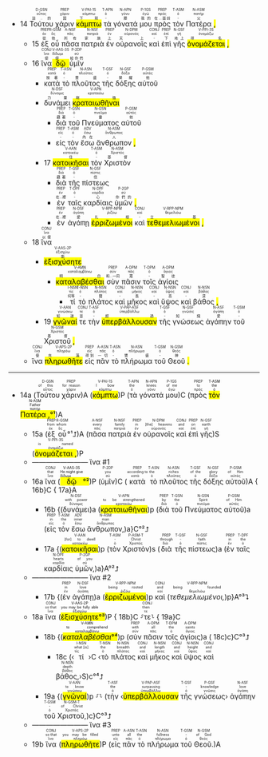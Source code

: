 
- 14 <RUBY><ruby><ruby>Τούτου<rt>這..的</rt></ruby><rt>οὗτος</rt></ruby><rt>D-GSN</rt></RUBY> <RUBY><ruby><ruby>χάριν<rt>因</rt></ruby><rt>χάριν</rt></ruby><rt>PREP</rt></RUBY> <RUBY><ruby><ruby><mark class='verb'>κάμπτω</mark><rt>下拜</rt></ruby><rt>κάμπτω</rt></ruby><rt>V-PAI-1S</rt></RUBY> <RUBY><ruby><ruby>τὰ<rt>-</rt></ruby><rt>ὀ</rt></ruby><rt>T-APN</rt></RUBY> <RUBY><ruby><ruby>γόνατά<rt>膝</rt></ruby><rt>γόνυ</rt></ruby><rt>N-APN</rt></RUBY> <RUBY><ruby><ruby>μου<rt>我的</rt></ruby><rt>ἐγώ</rt></ruby><rt>P-1GS</rt></RUBY> <RUBY><ruby><ruby>πρὸς<rt>在...面前</rt></ruby><rt>πρός</rt></ruby><rt>PREP</rt></RUBY> <RUBY><ruby><ruby>τὸν<rt>-</rt></ruby><rt>ὀ</rt></ruby><rt>T-ASM</rt></RUBY> <RUBY><ruby><ruby>Πατέρα<rt>父</rt></ruby><rt>πατήρ</rt></ruby><rt>N-ASM</rt></RUBY> <mark class='punctuation'>,</mark> 
	- 15 <RUBY><ruby><ruby>ἐξ<rt>從</rt></ruby><rt>ἐκ</rt></ruby><rt>PREP</rt></RUBY> <RUBY><ruby><ruby>οὗ<rt>他</rt></ruby><rt>ὅς</rt></ruby><rt>R-GSM</rt></RUBY> <RUBY><ruby><ruby>πᾶσα<rt>所有</rt></ruby><rt>πᾶς</rt></ruby><rt>A-NSF</rt></RUBY> <RUBY><ruby><ruby>πατριὰ<rt>家族</rt></ruby><rt>πατριά</rt></ruby><rt>N-NSF</rt></RUBY> <RUBY><ruby><ruby>ἐν<rt>上</rt></ruby><rt>ἐν</rt></ruby><rt>PREP</rt></RUBY> <RUBY><ruby><ruby>οὐρανοῖς<rt>天上</rt></ruby><rt>οὐρανός</rt></ruby><rt>N-DPM</rt></RUBY> <RUBY><ruby><ruby>καὶ<rt>-</rt></ruby><rt>καί</rt></ruby><rt>CONJ</rt></RUBY> <RUBY><ruby><ruby>ἐπὶ<rt>下</rt></ruby><rt>ἐπί</rt></ruby><rt>PREP</rt></RUBY> <RUBY><ruby><ruby>γῆς<rt>地上</rt></ruby><rt>γῆ</rt></ruby><rt>N-GSF</rt></RUBY> <RUBY><ruby><ruby><mark class='verb'>ὀνομάζεται</mark><rt>得名</rt></ruby><rt>ὀνομάζω</rt></ruby><rt>V-PPI-3S</rt></RUBY> <mark class='punctuation'>,</mark> 
	- 16 <RUBY><ruby><ruby>ἵνα<rt>使</rt></ruby><rt>ἵνα</rt></ruby><rt>CONJ</rt></RUBY> <RUBY><ruby><ruby><mark class='verb'>δῷ</mark><rt>使</rt></ruby><rt>δίδωμι</rt></ruby><rt>V-AAS-3S</rt></RUBY> <RUBY><ruby><ruby>ὑμῖν<rt>給你們</rt></ruby><rt>σύ</rt></ruby><rt>P-2DP</rt></RUBY> 
		- <RUBY><ruby><ruby>κατὰ<rt>按著</rt></ruby><rt>κατά</rt></ruby><rt>PREP</rt></RUBY> <RUBY><ruby><ruby>τὸ<rt>-</rt></ruby><rt>ὀ</rt></ruby><rt>T-ASN</rt></RUBY> <RUBY><ruby><ruby>πλοῦτος<rt>豐盛</rt></ruby><rt>πλοῦτος</rt></ruby><rt>N-ASN</rt></RUBY> <RUBY><ruby><ruby>τῆς<rt>-</rt></ruby><rt>ὀ</rt></ruby><rt>T-GSF</rt></RUBY> <RUBY><ruby><ruby>δόξης<rt>榮耀</rt></ruby><rt>δόξα</rt></ruby><rt>N-GSF</rt></RUBY> <RUBY><ruby><ruby>αὐτοῦ<rt>他</rt></ruby><rt>αὐτός</rt></ruby><rt>P-GSM</rt></RUBY> 
		- <RUBY><ruby><ruby>δυνάμει<rt>力量</rt></ruby><rt>δύναμις</rt></ruby><rt>N-DSF</rt></RUBY> <RUBY><ruby><ruby><mark class='inf'>κραταιωθῆναι</mark><rt>剛強</rt></ruby><rt>κραταιόω</rt></ruby><rt>V-APN</rt></RUBY> 
			- <RUBY><ruby><ruby>διὰ<rt>藉著</rt></ruby><rt>διά</rt></ruby><rt>PREP</rt></RUBY> <RUBY><ruby><ruby>τοῦ<rt>-</rt></ruby><rt>ὀ</rt></ruby><rt>T-GSN</rt></RUBY> <RUBY><ruby><ruby>Πνεύματος<rt>靈</rt></ruby><rt>πνεῦμα</rt></ruby><rt>N-GSN</rt></RUBY> <RUBY><ruby><ruby>αὐτοῦ<rt>他</rt></ruby><rt>αὐτός</rt></ruby><rt>P-GSM</rt></RUBY> 
			- <RUBY><ruby><ruby>εἰς<rt>-</rt></ruby><rt>εἰς</rt></ruby><rt>PREP</rt></RUBY> <RUBY><ruby><ruby>τὸν<rt>-</rt></ruby><rt>ὀ</rt></ruby><rt>T-ASM</rt></RUBY> <RUBY><ruby><ruby>ἔσω<rt>內在</rt></ruby><rt>ἔσω</rt></ruby><rt>ADV</rt></RUBY> <RUBY><ruby><ruby>ἄνθρωπον<rt>人</rt></ruby><rt>ἄνθρωπος</rt></ruby><rt>N-ASM</rt></RUBY> <mark class='punctuation'>,</mark> 
		- 17 <RUBY><ruby><ruby><mark class='inf'>κατοικῆσαι</mark><rt>住</rt></ruby><rt>κατοικέω</rt></ruby><rt>V-AAN</rt></RUBY> <RUBY><ruby><ruby>τὸν<rt>-</rt></ruby><rt>ὀ</rt></ruby><rt>T-ASM</rt></RUBY> <RUBY><ruby><ruby>Χριστὸν<rt>基督</rt></ruby><rt>Χριστός</rt></ruby><rt>N-ASM</rt></RUBY> 
			- <RUBY><ruby><ruby>διὰ<rt>藉著</rt></ruby><rt>διά</rt></ruby><rt>PREP</rt></RUBY> <RUBY><ruby><ruby>τῆς<rt>-</rt></ruby><rt>ὀ</rt></ruby><rt>T-GSF</rt></RUBY> <RUBY><ruby><ruby>πίστεως<rt>信</rt></ruby><rt>πίστις</rt></ruby><rt>N-GSF</rt></RUBY> 
			- <RUBY><ruby><ruby>ἐν<rt>在...裡</rt></ruby><rt>ἐν</rt></ruby><rt>PREP</rt></RUBY> <RUBY><ruby><ruby>ταῖς<rt>-</rt></ruby><rt>ὀ</rt></ruby><rt>T-DPF</rt></RUBY> <RUBY><ruby><ruby>καρδίαις<rt>心</rt></ruby><rt>καρδία</rt></ruby><rt>N-DPF</rt></RUBY> <RUBY><ruby><ruby>ὑμῶν<rt>你們的</rt></ruby><rt>σύ</rt></ruby><rt>P-2GP</rt></RUBY> <mark class='punctuation'>,</mark> 
			- <RUBY><ruby><ruby>ἐν<rt>在...裡</rt></ruby><rt>ἐν</rt></ruby><rt>PREP</rt></RUBY> <RUBY><ruby><ruby>ἀγάπῃ<rt>愛</rt></ruby><rt>ἀγάπη</rt></ruby><rt>N-DSF</rt></RUBY> <RUBY><ruby><ruby><mark class='ptc'>ἐρριζωμένοι</mark><rt>扎根</rt></ruby><rt>ῥιζόω</rt></ruby><rt>V-RPP-NPM</rt></RUBY> <RUBY><ruby><ruby>καὶ<rt>-</rt></ruby><rt>καί</rt></ruby><rt>CONJ</rt></RUBY> <RUBY><ruby><ruby><mark class='ptc'>τεθεμελιωμένοι</mark><rt>立基</rt></ruby><rt>θεμελιόω</rt></ruby><rt>V-RPP-NPM</rt></RUBY> <mark class='punctuation'>,</mark> 
	- 18 <RUBY><ruby><ruby>ἵνα<rt>以便</rt></ruby><rt>ἵνα</rt></ruby><rt>CONJ</rt></RUBY> 
		- <RUBY><ruby><ruby><mark class='verb'>ἐξισχύσητε</mark><rt>能</rt></ruby><rt>ἐξισχύω</rt></ruby><rt>V-AAS-2P</rt></RUBY> 
			- <RUBY><ruby><ruby><mark class='inf'>καταλαβέσθαι</mark><rt>明白</rt></ruby><rt>καταλαμβάνω</rt></ruby><rt>V-AMN</rt></RUBY> <RUBY><ruby><ruby>σὺν<rt>和...一同</rt></ruby><rt>σύν</rt></ruby><rt>PREP</rt></RUBY> <RUBY><ruby><ruby>πᾶσιν<rt>眾</rt></ruby><rt>πᾶς</rt></ruby><rt>A-DPM</rt></RUBY> <RUBY><ruby><ruby>τοῖς<rt>-</rt></ruby><rt>ὀ</rt></ruby><rt>T-DPM</rt></RUBY> <RUBY><ruby><ruby>ἁγίοις<rt>聖徒</rt></ruby><rt>ἅγιος</rt></ruby><rt>A-DPM</rt></RUBY> 
				- <RUBY><ruby><ruby>τί<rt>何等</rt></ruby><rt>τίς</rt></ruby><rt>I-NSN</rt></RUBY> <RUBY><ruby><ruby>τὸ<rt>-</rt></ruby><rt>ὀ</rt></ruby><rt>T-NSN</rt></RUBY> <RUBY><ruby><ruby>πλάτος<rt>闊</rt></ruby><rt>πλάτος</rt></ruby><rt>N-NSN</rt></RUBY> <RUBY><ruby><ruby>καὶ<rt>-</rt></ruby><rt>καί</rt></ruby><rt>CONJ</rt></RUBY> <RUBY><ruby><ruby>μῆκος<rt>長</rt></ruby><rt>μῆκος</rt></ruby><rt>N-NSN</rt></RUBY> <RUBY><ruby><ruby>καὶ<rt>-</rt></ruby><rt>καί</rt></ruby><rt>CONJ</rt></RUBY> <RUBY><ruby><ruby>ὕψος<rt>高</rt></ruby><rt>ὕψος</rt></ruby><rt>N-NSN</rt></RUBY> <RUBY><ruby><ruby>καὶ<rt>-</rt></ruby><rt>καί</rt></ruby><rt>CONJ</rt></RUBY> <RUBY><ruby><ruby>βάθος<rt>深</rt></ruby><rt>βάθος</rt></ruby><rt>N-NSN</rt></RUBY> <mark class='punctuation'>,</mark> 
		- 19 <RUBY><ruby><ruby><mark class='inf'>γνῶναί</mark><rt>知道</rt></ruby><rt>γινώσκω</rt></ruby><rt>V-AAN</rt></RUBY> <RUBY><ruby><ruby>τε<rt>並</rt></ruby><rt>τε</rt></ruby><rt>CONJ</rt></RUBY> <RUBY><ruby><ruby>τὴν<rt>-</rt></ruby><rt>ὀ</rt></ruby><rt>T-ASF</rt></RUBY> <RUBY><ruby><ruby><mark class='ptc'>ὑπερβάλλουσαν</mark><rt>超過</rt></ruby><rt>ὑπερβάλλω</rt></ruby><rt>V-PAP-ASF</rt></RUBY> <RUBY><ruby><ruby>τῆς<rt>-</rt></ruby><rt>ὀ</rt></ruby><rt>T-GSF</rt></RUBY> <RUBY><ruby><ruby>γνώσεως<rt>知識</rt></ruby><rt>γνῶσις</rt></ruby><rt>N-GSF</rt></RUBY> <RUBY><ruby><ruby>ἀγάπην<rt>愛</rt></ruby><rt>ἀγάπη</rt></ruby><rt>N-ASF</rt></RUBY> <RUBY><ruby><ruby>τοῦ<rt>-</rt></ruby><rt>ὀ</rt></ruby><rt>T-GSM</rt></RUBY> <RUBY><ruby><ruby>Χριστοῦ<rt>基督</rt></ruby><rt>Χριστός</rt></ruby><rt>N-GSM</rt></RUBY> <mark class='punctuation'>,</mark> 
	- <RUBY><ruby><ruby>ἵνα<rt>使</rt></ruby><rt>ἵνα</rt></ruby><rt>CONJ</rt></RUBY> <RUBY><ruby><ruby><mark class='verb'>πληρωθῆτε</mark><rt>充滿</rt></ruby><rt>πληρόω</rt></ruby><rt>V-APS-2P</rt></RUBY> <RUBY><ruby><ruby>εἰς<rt>得到</rt></ruby><rt>εἰς</rt></ruby><rt>PREP</rt></RUBY> <RUBY><ruby><ruby>πᾶν<rt>一切</rt></ruby><rt>πᾶς</rt></ruby><rt>A-ASN</rt></RUBY> <RUBY><ruby><ruby>τὸ<rt>-</rt></ruby><rt>ὀ</rt></ruby><rt>T-ASN</rt></RUBY> <RUBY><ruby><ruby>πλήρωμα<rt>豐盛</rt></ruby><rt>πλήρωμα</rt></ruby><rt>N-ASN</rt></RUBY> <RUBY><ruby><ruby>τοῦ<rt>-</rt></ruby><rt>ὀ</rt></ruby><rt>T-GSM</rt></RUBY> <RUBY><ruby><ruby>Θεοῦ<rt>神</rt></ruby><rt>θεός</rt></ruby><rt>N-GSM</rt></RUBY> <mark class='punctuation'>.</mark>

---

- 14a (<RUBY><ruby><ruby>Τούτου<rt>οὗτος</rt></ruby><rt> of this</rt></ruby><rt>D-GSN</rt></RUBY> <RUBY><ruby><ruby>χάριν<rt>χάριν</rt></ruby><rt>for reason</rt></ruby><rt>PREP</rt></RUBY>)A (<RUBY><ruby><ruby><mark class='verb'>κάμπτω</mark><rt>κάμπτω</rt></ruby><rt>I bow</rt></ruby><rt>V-PAI-1S</rt></RUBY>)P (<RUBY><ruby><ruby>τὰ<rt>ὁ</rt></ruby><rt>the</rt></ruby><rt>T-APN</rt></RUBY> <RUBY><ruby><ruby>γόνατά<rt>γόνυ</rt></ruby><rt>knees</rt></ruby><rt>N-APN</rt></RUBY> <RUBY><ruby><ruby>μου<rt>ἐγώ</rt></ruby><rt>of me</rt></ruby><rt>P-1GS</rt></RUBY>)C (<RUBY><ruby><ruby>πρὸς<rt>πρός</rt></ruby><rt>to</rt></ruby><rt>PREP</rt></RUBY> <mark><RUBY><ruby><ruby>τὸν<rt>ὁ</rt></ruby><rt>the</rt></ruby><rt>T-ASM</rt></RUBY> <RUBY><ruby><ruby>Πατέρα <mark class='punctuation'>,</mark><rt>πατήρ</rt></ruby><rt>Father</rt></ruby><rt>N-ASM</rt></RUBY>°¹</mark>)A
	- 15a (<RUBY><ruby><ruby>ἐξ<rt>ἐκ</rt></ruby><rt>from</rt></ruby><rt>PREP</rt></RUBY> <RUBY><ruby><ruby>οὗ<rt>ὅς</rt></ruby><rt>whom</rt></ruby><rt>R-GSM</rt></RUBY>°¹⮥)A (<RUBY><ruby><ruby>πᾶσα<rt>πᾶς</rt></ruby><rt>every</rt></ruby><rt>A-NSF</rt></RUBY> <RUBY><ruby><ruby>πατριὰ<rt>πατριά</rt></ruby><rt>family</rt></ruby><rt>N-NSF</rt></RUBY> <RUBY><ruby><ruby>ἐν<rt>ἐν</rt></ruby><rt>in</rt></ruby><rt>PREP</rt></RUBY> <RUBY><ruby><ruby>οὐρανοῖς<rt>οὐρανός</rt></ruby><rt>[the] heavens</rt></ruby><rt>N-DPM</rt></RUBY> <RUBY><ruby><ruby>καὶ<rt>καί</rt></ruby><rt>and</rt></ruby><rt>CONJ</rt></RUBY> <RUBY><ruby><ruby>ἐπὶ<rt>ἐπί</rt></ruby><rt>on</rt></ruby><rt>PREP</rt></RUBY> <RUBY><ruby><ruby>γῆς<rt>γῆ</rt></ruby><rt>earth</rt></ruby><rt>N-GSF</rt></RUBY>)S (<RUBY><ruby><ruby><mark class='verb'>ὀνομάζεται <mark class='punctuation'>,</mark></mark><rt>ὀνομάζω</rt></ruby><rt>is named</rt></ruby><rt>V-PPI-3S</rt></RUBY>)P
	- ———————— ἵνα #1 
	- 16a <RUBY><ruby><ruby>ἵνα<rt>ἵνα</rt></ruby><rt>that</rt></ruby><rt>CONJ</rt></RUBY> (<mark><RUBY><ruby><ruby><mark class='verb'>δῷ</mark><rt>δίδωμι</rt></ruby><rt>He might give</rt></ruby><rt>V-AAS-3S</rt></RUBY>°²</mark>)P (<RUBY><ruby><ruby>ὑμῖν<rt>σύ</rt></ruby><rt>you</rt></ruby><rt>P-2DP</rt></RUBY>)C (<RUBY><ruby><ruby>κατὰ<rt>κατά</rt></ruby><rt>according to</rt></ruby><rt>PREP</rt></RUBY> <RUBY><ruby><ruby>τὸ<rt>ὁ</rt></ruby><rt>the</rt></ruby><rt>T-ASN</rt></RUBY> <RUBY><ruby><ruby>πλοῦτος<rt>πλοῦτος</rt></ruby><rt>riches</rt></ruby><rt>N-ASN</rt></RUBY> <RUBY><ruby><ruby>τῆς<rt>ὁ</rt></ruby><rt>of the</rt></ruby><rt>T-GSF</rt></RUBY> <RUBY><ruby><ruby>δόξης<rt>δόξα</rt></ruby><rt>glory</rt></ruby><rt>N-GSF</rt></RUBY> <RUBY><ruby><ruby>αὐτοῦ<rt>αὐτός</rt></ruby><rt>of Him</rt></ruby><rt>P-GSM</rt></RUBY>)A { 16b}C { 17a}A
		- 16b {(<RUBY><ruby><ruby>δυνάμει<rt>δύναμις</rt></ruby><rt>with power</rt></ruby><rt>N-DSF</rt></RUBY>)a (<RUBY><ruby><ruby><mark class='ptc'>κραταιωθῆναι</mark><rt>κραταιόω</rt></ruby><rt>to be strengthened</rt></ruby><rt>V-APN</rt></RUBY>)p (<RUBY><ruby><ruby>διὰ<rt>διά</rt></ruby><rt>by</rt></ruby><rt>PREP</rt></RUBY> <RUBY><ruby><ruby>τοῦ<rt>ὁ</rt></ruby><rt>the</rt></ruby><rt>T-GSN</rt></RUBY> <RUBY><ruby><ruby>Πνεύματος<rt>πνεῦμα</rt></ruby><rt>Spirit</rt></ruby><rt>N-GSN</rt></RUBY> <RUBY><ruby><ruby>αὐτοῦ<rt>αὐτός</rt></ruby><rt>of Him</rt></ruby><rt>P-GSM</rt></RUBY>)a (<RUBY><ruby><ruby>εἰς<rt>εἰς</rt></ruby><rt>in</rt></ruby><rt>PREP</rt></RUBY> <RUBY><ruby><ruby>τὸν<rt>ὁ</rt></ruby><rt>the</rt></ruby><rt>T-ASM</rt></RUBY> <RUBY><ruby><ruby>ἔσω<rt>ἔσω</rt></ruby><rt>inner</rt></ruby><rt>ADV</rt></RUBY> <RUBY><ruby><ruby>ἄνθρωπον,<rt>ἄνθρωπος</rt></ruby><rt>man</rt></ruby><rt>N-ASM</rt></RUBY>)a}C°²⮥
		- 17a {(<RUBY><ruby><ruby><mark class='inf'>κατοικῆσαι</mark><rt>κατοικέω</rt></ruby><rt>[for] to dwell</rt></ruby><rt>V-AAN</rt></RUBY>)p (<RUBY><ruby><ruby>τὸν<rt>ὁ</rt></ruby><rt>-</rt></ruby><rt>T-ASM</rt></RUBY> <RUBY><ruby><ruby>Χριστὸν<rt>Χριστός</rt></ruby><rt>Christ</rt></ruby><rt>P-ASM-T</rt></RUBY>)s (<RUBY><ruby><ruby>διὰ<rt>διά</rt></ruby><rt>through</rt></ruby><rt>PREP</rt></RUBY> <RUBY><ruby><ruby>τῆς<rt>ὁ</rt></ruby><rt>-</rt></ruby><rt>T-GSF</rt></RUBY> <RUBY><ruby><ruby>πίστεως<rt>πίστις</rt></ruby><rt>faith</rt></ruby><rt>N-GSF</rt></RUBY>)a (<RUBY><ruby><ruby>ἐν<rt>ἐν</rt></ruby><rt>in</rt></ruby><rt>PREP</rt></RUBY> <RUBY><ruby><ruby>ταῖς<rt>ὁ</rt></ruby><rt>the</rt></ruby><rt>T-DPF</rt></RUBY> <RUBY><ruby><ruby>καρδίαις<rt>καρδία</rt></ruby><rt>hearts</rt></ruby><rt>N-DPF</rt></RUBY> <RUBY><ruby><ruby>ὑμῶν,<rt>σύ</rt></ruby><rt>of you</rt></ruby><rt>P-2GP</rt></RUBY>)a}A°²⮥
	- ———————— ἵνα #2
		- 17b {(<RUBY><ruby><ruby>ἐν<rt>ἐν</rt></ruby><rt>in</rt></ruby><rt>PREP</rt></RUBY> <RUBY><ruby><ruby>ἀγάπῃ<rt>ἀγάπη</rt></ruby><rt>love</rt></ruby><rt>N-DSF</rt></RUBY>)a (<RUBY><ruby><ruby><mark class='ptc'>ἐρριζωμένοι</mark><rt>ῥιζόω</rt></ruby><rt>being rooted</rt></ruby><rt>V-RPP-NPM</rt></RUBY>)p <RUBY><ruby><ruby>καὶ<rt>καί</rt></ruby><rt>and</rt></ruby><rt>CONJ</rt></RUBY> (<RUBY><ruby><ruby><em>τεθεμελιωμένοι,</em><rt>θεμελιόω</rt></ruby><rt>being founded</rt></ruby><rt>V-RPP-NPM</rt></RUBY>)p}A°³⮧
	- 18a <RUBY><ruby><ruby>ἵνα<rt>ἵνα</rt></ruby><rt>so that</rt></ruby><rt>CONJ</rt></RUBY> (<mark><RUBY><ruby><ruby><mark class='verb'>ἐξισχύσητε</mark><rt>ἐξισχύω</rt></ruby><rt>you may be fully able</rt></ruby><rt>V-AAS-2P</rt></RUBY>°³</mark>)P { 18b}C ⸉<RUBY><ruby><ruby>τε<rt>τε</rt></ruby><rt>then</rt></ruby><rt>CONJ</rt></RUBY>⸊ { 19a}C
		- 18b {(<mark><RUBY><ruby><ruby><em>καταλαβέσθαι</em><rt>καταλαμβάνω</rt></ruby><rt>to comprehend</rt></ruby><rt>V-AMN</rt></RUBY>°⁴</mark>)p (<RUBY><ruby><ruby>σὺν<rt>σύν</rt></ruby><rt>with</rt></ruby><rt>PREP</rt></RUBY> <RUBY><ruby><ruby>πᾶσιν<rt>πᾶς</rt></ruby><rt>all</rt></ruby><rt>A-DPM</rt></RUBY> <RUBY><ruby><ruby>τοῖς<rt>ὁ</rt></ruby><rt>the</rt></ruby><rt>T-DPM</rt></RUBY> <RUBY><ruby><ruby>ἁγίοις<rt>ἅγιος</rt></ruby><rt>saints</rt></ruby><rt>A-DPM</rt></RUBY>)a ( 18c)c}C°³⮥
			- 18c (‹<RUBY><ruby><ruby>τί<rt>τίς</rt></ruby><rt>what [is]</rt></ruby><rt>I-NSN</rt></RUBY>›C ‹<RUBY><ruby><ruby>τὸ<rt>ὁ</rt></ruby><rt>the</rt></ruby><rt>T-NSN</rt></RUBY> <RUBY><ruby><ruby>πλάτος<rt>πλάτος</rt></ruby><rt>breadth</rt></ruby><rt>N-NSN</rt></RUBY> <RUBY><ruby><ruby>καὶ<rt>καί</rt></ruby><rt>and</rt></ruby><rt>CONJ</rt></RUBY> <RUBY><ruby><ruby>μῆκος<rt>μῆκος</rt></ruby><rt>length</rt></ruby><rt>N-NSN</rt></RUBY> <RUBY><ruby><ruby>καὶ<rt>καί</rt></ruby><rt>and</rt></ruby><rt>CONJ</rt></RUBY> <RUBY><ruby><ruby>ὕψος<rt>ὕψος</rt></ruby><rt>height</rt></ruby><rt>N-NSN</rt></RUBY> <RUBY><ruby><ruby>καὶ<rt>καί</rt></ruby><rt>and</rt></ruby><rt>CONJ</rt></RUBY> <RUBY><ruby><ruby>βάθος,<rt>βάθος</rt></ruby><rt>depth</rt></ruby><rt>N-NSN</rt></RUBY>›S)c°⁴⮥
		- <rt> 19a</rt> {(<RUBY><ruby><ruby><mark class='ptc'>γνῶναί</mark><rt>γινώσκω</rt></ruby><rt>to know</rt></ruby><rt>V-AAN</rt></RUBY>)p ⸉⸊ (<RUBY><ruby><ruby>τὴν<rt>ὁ</rt></ruby><rt>the</rt></ruby><rt>T-ASF</rt></RUBY> ‹<RUBY><ruby><ruby><mark class='inf'>ὑπερβάλλουσαν</mark><rt>ὑπερβάλλω</rt></ruby><rt>surpassing</rt></ruby><rt>V-PAP-ASF</rt></RUBY> <RUBY><ruby><ruby>τῆς<rt>ὁ</rt></ruby><rt>-</rt></ruby><rt>T-GSF</rt></RUBY> <RUBY><ruby><ruby>γνώσεως<rt>γνῶσις</rt></ruby><rt>knowledge</rt></ruby><rt>P-GSF</rt></RUBY>› <RUBY><ruby><ruby>ἀγάπην<rt>ἀγάπη</rt></ruby><rt>love</rt></ruby><rt>N-ASF</rt></RUBY> <RUBY><ruby><ruby>τοῦ<rt>ὁ</rt></ruby><rt>-</rt></ruby><rt>T-GSM</rt></RUBY> <RUBY><ruby><ruby>Χριστοῦ,<rt>Χριστός</rt></ruby><rt>of Christ</rt></ruby><rt>N-GSM-T</rt></RUBY>)c}C°³⮥
	- ———————— ἵνα #3
	- <rt> 19b</rt> <RUBY><ruby><ruby>ἵνα<rt>ἵνα</rt></ruby><rt>so that</rt></ruby><rt>CONJ</rt></RUBY> (<RUBY><ruby><ruby><mark class='verb'>πληρωθῆτε</mark><rt>πληρόω</rt></ruby><rt>you may be filled</rt></ruby><rt>V-APS-2P</rt></RUBY>)P (<RUBY><ruby><ruby>εἰς<rt>εἰς</rt></ruby><rt>unto</rt></ruby><rt>PREP</rt></RUBY> <RUBY><ruby><ruby>πᾶν<rt>πᾶς</rt></ruby><rt>all</rt></ruby><rt>A-ASN</rt></RUBY> <RUBY><ruby><ruby>τὸ<rt>ὁ</rt></ruby><rt>the</rt></ruby><rt>T-ASN</rt></RUBY> <RUBY><ruby><ruby>πλήρωμα<rt>πλήρωμα</rt></ruby><rt>fullness</rt></ruby><rt>N-ASN</rt></RUBY> <RUBY><ruby><ruby>τοῦ<rt>ὁ</rt></ruby><rt>-</rt></ruby><rt>T-GSM</rt></RUBY> <RUBY><ruby><ruby>Θεοῦ.<rt>θεός</rt></ruby><rt>of God</rt></ruby><rt>N-GSM</rt></RUBY>)A